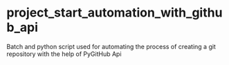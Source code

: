 # project_start_automation_with_github_api
Batch and python script used for automating the process of creating a git repository with the help of PyGitHub Api
